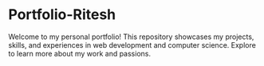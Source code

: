 # Portfolio-Ritesh
Welcome to my personal portfolio! This repository showcases my projects, skills, and experiences in web development and computer science. Explore to learn more about my work and passions.
